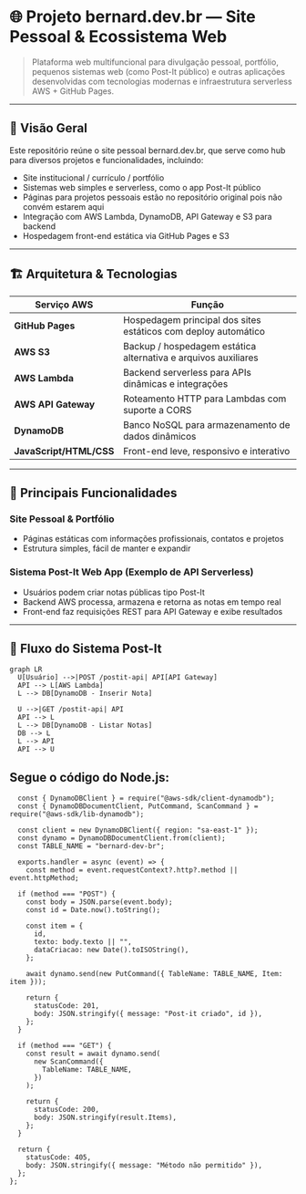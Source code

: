 # 🌐 Projeto bernard.dev.br — Site Pessoal & Ecossistema Web

> Plataforma web multifuncional para divulgação pessoal, portfólio, pequenos sistemas web (como Post-It público) e outras aplicações desenvolvidas com tecnologias modernas e infraestrutura serverless AWS + GitHub Pages.

---

## 🚀 Visão Geral

Este repositório reúne o site pessoal bernard.dev.br, que serve como hub para diversos projetos e funcionalidades, incluindo:

- Site institucional / currículo / portfólio  
- Sistemas web simples e serverless, como o app Post-It público  
- Páginas para projetos pessoais estão no repositório original pois não convém estarem aqui  
- Integração com AWS Lambda, DynamoDB, API Gateway e S3 para backend
- Hospedagem front-end estática via GitHub Pages e S3

---

## 🏗 Arquitetura & Tecnologias

| Serviço AWS        | Função                                                          |
|--------------------|----------------------------------------------------------------|
| **GitHub Pages**   | Hospedagem principal dos sites estáticos com deploy automático |
| **AWS S3**         | Backup / hospedagem estática alternativa e arquivos auxiliares |
| **AWS Lambda**     | Backend serverless para APIs dinâmicas e integrações           |
| **AWS API Gateway**| Roteamento HTTP para Lambdas com suporte a CORS                |
| **DynamoDB**       | Banco NoSQL para armazenamento de dados dinâmicos              |
| **JavaScript/HTML/CSS** | Front-end leve, responsivo e interativo                   |

---

## 📝 Principais Funcionalidades

### Site Pessoal & Portfólio
- Páginas estáticas com informações profissionais, contatos e projetos  
- Estrutura simples, fácil de manter e expandir  

### Sistema Post-It Web App (Exemplo de API Serverless)
- Usuários podem criar notas públicas tipo Post-It  
- Backend AWS processa, armazena e retorna as notas em tempo real  
- Front-end faz requisições REST para API Gateway e exibe resultados  

---

## 🔄 Fluxo do Sistema Post-It

```mermaid
graph LR
  U[Usuário] -->|POST /postit-api| API[API Gateway]
  API --> L[AWS Lambda]
  L --> DB[DynamoDB - Inserir Nota]

  U -->|GET /postit-api| API
  API --> L
  L --> DB[DynamoDB - Listar Notas]
  DB --> L
  L --> API
  API --> U

````

## Segue o código do Node.js:

      const { DynamoDBClient } = require("@aws-sdk/client-dynamodb");
      const { DynamoDBDocumentClient, PutCommand, ScanCommand } = require("@aws-sdk/lib-dynamodb");
      
      const client = new DynamoDBClient({ region: "sa-east-1" });
      const dynamo = DynamoDBDocumentClient.from(client);
      const TABLE_NAME = "bernard-dev-br";
      
      exports.handler = async (event) => {
        const method = event.requestContext?.http?.method || event.httpMethod;
    
      if (method === "POST") {
        const body = JSON.parse(event.body);
        const id = Date.now().toString();
    
        const item = {
          id,
          texto: body.texto || "",
          dataCriacao: new Date().toISOString(),
        };
    
        await dynamo.send(new PutCommand({ TableName: TABLE_NAME, Item: item }));
    
        return {
          statusCode: 201,
          body: JSON.stringify({ message: "Post-it criado", id }),
        };
      }
    
      if (method === "GET") {
        const result = await dynamo.send(
          new ScanCommand({
            TableName: TABLE_NAME,
          })
        );
    
        return {
          statusCode: 200,
          body: JSON.stringify(result.Items),
        };
      }
    
      return {
        statusCode: 405,
        body: JSON.stringify({ message: "Método não permitido" }),
      };
    };
